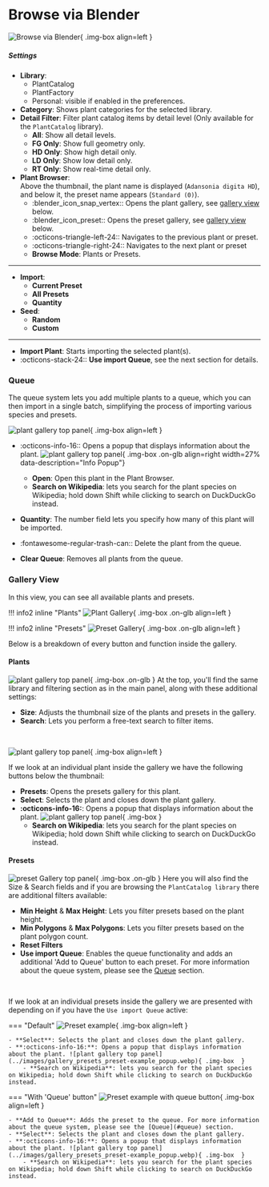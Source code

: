 # Browse via Blender

![Browse via Blender](../images/browse-via-blender-panel.webp){ .img-box align=left }

##### Settings

- **Library**:
    - PlantCatalog
    - PlantFactory
    - Personal: visible if enabled in the preferences.
- **Category**: Shows plant categories for the selected library.
- **Detail Filter**: Filter plant catalog items by detail level (Only available for the `PlantCatalog` library).
    - **All**: Show all detail levels.
    - **FG Only**: Show full geometry only.
    - **HD Only**: Show high detail only.
    - **LD Only**: Show low detail only.
    - **RT Only**: Show real-time detail only.
- **Plant Browser**:
    <br>Above the thumbnail, the plant name is displayed (`Adansonia digita HD`), and below it, the preset name appears (`Standard (0)`).
    - :blender_icon_snap_vertex:: Opens the plant gallery, see [gallery view](#gallery-view) below.
    - :blender_icon_preset:: Opens the preset gallery, see [gallery view](#gallery-view) below.
    - :octicons-triangle-left-24:: Navigates to the previous plant or preset.
    - :octicons-triangle-right-24:: Navigates to the next plant or preset
    - **Browse Mode**: Plants or Presets.
    <!-- ![Browse via Blender](../images/browse-via-blender-panel_plant-browser.webp){ .img-box align=left } -->

<div style="clear:both"></div>

---

- **Import**:
    - **Current Preset**
    - **All Presets**
    - **Quantity**
- **Seed**:
    - **Random**
    - **Custom**

---

- **Import Plant**: Starts importing the selected plant(s).
- :octicons-stack-24:: **Use import Queue**, see the next section for details.




### Queue

The queue system lets you add multiple plants to a queue, which you can then import in a single batch, simplifying the process of importing various species and presets.

![plant gallery top panel](../images/queue.webp){ .img-box align=left }



- :octicons-info-16:: Opens a popup that displays information about the plant. ![plant gallery top panel](../images/queue_info-popup.webp){ .img-box .on-glb align=right width=27% data-description="Info Popup"}
    - **Open**: Open this plant in the Plant Browser.
    - **Search on Wikipedia**: lets you search for the plant species on Wikipedia; hold down Shift while clicking to search on DuckDuckGo instead.

- **Quantity**: The number field lets you specify how many of this plant will be imported.
- :fontawesome-regular-trash-can:: Delete the plant from the queue.
- **Clear Queue**: Removes all plants from the queue.
<div style="clear:both"></div>



### Gallery View

In this view, you can see all available plants and presets.

!!! info2 inline "Plants"
    ![Plant Gallery](../images/gallery_plants.webp){ .img-box .on-glb align=left }

!!! info2 inline "Presets"
    ![Preset Gallery](../images/gallery_presets.webp){ .img-box .on-glb align=left }

<div style="clear:both"></div>

Below is a breakdown of every button and function inside the gallery.


#### Plants

![plant gallery top panel](../images/gallery_plants_top-panel.webp){ .img-box .on-glb }
At the top, you'll find the same library and filtering section as in the main panel, along with these additional settings:

- **Size**: Adjusts the thumbnail size of the plants and presets in the gallery.
- **Search**: Lets you perform a free-text search to filter items.

<br>

![plant gallery top panel](../images/gallery_plants_plant-example.webp){ .img-box align=left }

If we look at an individual plant inside the gallery we have the following buttons below the thumbnail:

- **Presets**: Opens the presets gallery for this plant.
- **Select**: Selects the plant and closes down the plant gallery.
- **:octicons-info-16:**: Opens a popup that displays information about the plant. ![plant gallery top panel](../images/gallery_plants_plant-example_popup.webp){ .img-box }
    - **Search on Wikipedia**: lets you search for the plant species on Wikipedia; hold down Shift while clicking to search on DuckDuckGo instead.

<div style="clear:both"></div>


#### Presets

![preset Gallery top panel](../images/gallery_presets_top-panel.webp){ .img-box .on-glb }
Here you will also find the Size & Search fields and if you are browsing the `PlantCatalog library` there are additional filters available:

- **Min Height** & **Max Height**: Lets you filter presets based on the plant height.
- **Min Polygons** & **Max Polygons**: Lets you filter presets based on the plant polygon count.
- **Reset Filters**
- **Use import Queue**: Enables the queue functionality and adds an additional 'Add to Queue' button to each preset. For more information about the queue system, please see the [Queue](#queue) section.

<br>

If we look at an individual presets inside the gallery we are presented with depending on if you have the `Use import Queue` active:

=== "Default"
    ![Preset example](../images/gallery_presets_preset-example.webp){ .img-box align=left  }

    - **Select**: Selects the plant and closes down the plant gallery.
    - **:octicons-info-16:**: Opens a popup that displays information about the plant. ![plant gallery top panel](../images/gallery_presets_preset-example_popup.webp){ .img-box  }
        - **Search on Wikipedia**: lets you search for the plant species on Wikipedia; hold down Shift while clicking to search on DuckDuckGo instead.



=== "With 'Queue' button"
    ![Preset example with queue button](../images/gallery_presets_preset-example-with-queue-button.webp){ .img-box align=left  }

    - **Add to Queue**: Adds the preset to the queue. For more information about the queue system, please see the [Queue](#queue) section.
    - **Select**: Selects the plant and closes down the plant gallery.
    - **:octicons-info-16:**: Opens a popup that displays information about the plant. ![plant gallery top panel](../images/gallery_presets_preset-example_popup.webp){ .img-box  }
        - **Search on Wikipedia**: lets you search for the plant species on Wikipedia; hold down Shift while clicking to search on DuckDuckGo instead.


<!-- - **Batch Import Options**:
  - **Randomized Imports**: As with the first mode, you can import multiple unique variations of a plant by applying random seeds.
  - **Preset Variants**: You can also import all preset variations for a selected plant if available. -->
